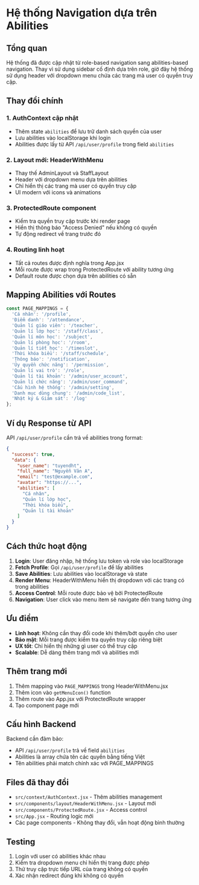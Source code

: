 # Hệ thống Navigation dựa trên Abilities

## Tổng quan

Hệ thống đã được cập nhật từ role-based navigation sang abilities-based navigation. Thay vì sử dụng sidebar cố định dựa trên role, giờ đây hệ thống sử dụng header với dropdown menu chứa các trang mà user có quyền truy cập.

## Thay đổi chính

### 1. AuthContext cập nhật
- Thêm state `abilities` để lưu trữ danh sách quyền của user
- Lưu abilities vào localStorage khi login
- Abilities được lấy từ API `/api/user/profile` trong field `abilities`

### 2. Layout mới: HeaderWithMenu
- Thay thế AdminLayout và StaffLayout
- Header với dropdown menu dựa trên abilities
- Chỉ hiển thị các trang mà user có quyền truy cập
- UI modern với icons và animations

### 3. ProtectedRoute component
- Kiểm tra quyền truy cập trước khi render page
- Hiển thị thông báo "Access Denied" nếu không có quyền
- Tự động redirect về trang trước đó

### 4. Routing linh hoạt
- Tất cả routes được định nghĩa trong App.jsx
- Mỗi route được wrap trong ProtectedRoute với ability tương ứng
- Default route được chọn dựa trên abilities có sẵn

## Mapping Abilities với Routes

```javascript
const PAGE_MAPPINGS = {
  'Cá nhân': '/profile',
  'Điểm danh': '/attendance',
  'Quản lí giáo viên': '/teacher',
  'Quản lí lớp học': '/staff/class',
  'Quản lí môn học': '/subject',
  'Quản lí phòng học': '/room',
  'Quản lí tiết học': '/timeslot',
  'Thời khóa biểu': '/staff/schedule',
  'Thông báo': '/notification',
  'Ủy quyền chức năng': '/permission',
  'Quản lí vai trò': '/role',
  'Quản lí tài khoản': '/admin/user_account',
  'Quản lí chức năng': '/admin/user_command',
  'Cấu hình hệ thống': '/admin/setting',
  'Danh mục dùng chung': '/admin/code_list',
  'Nhật ký & Giám sát': '/log'
};
```

## Ví dụ Response từ API

API `/api/user/profile` cần trả về abilities trong format:

```json
{
  "success": true,
  "data": {
    "user_name": "tuyendht",
    "full_name": "Nguyễn Văn A",
    "email": "test@example.com",
    "avatar": "https://...",
    "abilities": [
      "Cá nhân",
      "Quản lí lớp học", 
      "Thời khóa biểu",
      "Quản lí tài khoản"
    ]
  }
}
```

## Cách thức hoạt động

1. **Login**: User đăng nhập, hệ thống lưu token và role vào localStorage
2. **Fetch Profile**: Gọi `/api/user/profile` để lấy abilities 
3. **Save Abilities**: Lưu abilities vào localStorage và state
4. **Render Menu**: HeaderWithMenu hiển thị dropdown với các trang có trong abilities
5. **Access Control**: Mỗi route được bảo vệ bởi ProtectedRoute
6. **Navigation**: User click vào menu item sẽ navigate đến trang tương ứng

## Ưu điểm

- **Linh hoạt**: Không cần thay đổi code khi thêm/bớt quyền cho user
- **Bảo mật**: Mỗi trang được kiểm tra quyền truy cập riêng biệt  
- **UX tốt**: Chỉ hiển thị những gì user có thể truy cập
- **Scalable**: Dễ dàng thêm trang mới và abilities mới

## Thêm trang mới

1. Thêm mapping vào `PAGE_MAPPINGS` trong HeaderWithMenu.jsx
2. Thêm icon vào `getMenuIcon()` function
3. Thêm route vào App.jsx với ProtectedRoute wrapper
4. Tạo component page mới

## Cấu hình Backend

Backend cần đảm bảo:
- API `/api/user/profile` trả về field `abilities` 
- Abilities là array chứa tên các quyền bằng tiếng Việt
- Tên abilities phải match chính xác với PAGE_MAPPINGS

## Files đã thay đổi

- `src/context/AuthContext.jsx` - Thêm abilities management
- `src/components/layout/HeaderWithMenu.jsx` - Layout mới
- `src/components/ProtectedRoute.jsx` - Access control
- `src/App.jsx` - Routing logic mới
- Các page components - Không thay đổi, vẫn hoạt động bình thường

## Testing

1. Login với user có abilities khác nhau
2. Kiểm tra dropdown menu chỉ hiển thị trang được phép
3. Thử truy cập trực tiếp URL của trang không có quyền
4. Xác nhận redirect đúng khi không có quyền 